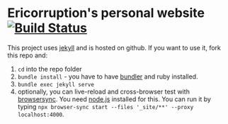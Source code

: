# Ericorruption's personal website [![Build Status](https://travis-ci.com/ericorruption/ericorruption.github.io.svg?branch=master)](https://travis-ci.com/ericorruption/ericorruption.github.io)

This project uses [jekyll](http://jekyllrb.com) and is hosted on github. If you want to use it, fork this repo and:

1.  `cd` into the repo folder
2.  `bundle install` - you have to have [bundler](http://bundler.io/) and ruby installed.
3.  `bundle exec jekyll serve`
4.  optionally, you can live-reload and cross-browser test with [browsersync](http://browsersync.io).
    You need [node.js](http://nodejs.org) installed for this. You can run it by typing `npx browser-sync start --files '_site/**' --proxy localhost:4000`.
